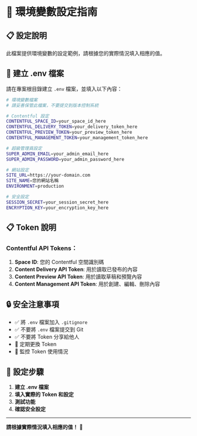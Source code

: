# 🔧 環境變數設定指南

## 📋 設定說明

此檔案提供環境變數的設定範例，請根據您的實際情況填入相應的值。

## 🔧 建立 .env 檔案

請在專案根目錄建立 `.env` 檔案，並填入以下內容：

```bash
# 環境變數檔案
# 請妥善保管此檔案，不要提交到版本控制系統

# Contentful 設定
CONTENTFUL_SPACE_ID=your_space_id_here
CONTENTFUL_DELIVERY_TOKEN=your_delivery_token_here
CONTENTFUL_PREVIEW_TOKEN=your_preview_token_here
CONTENTFUL_MANAGEMENT_TOKEN=your_management_token_here

# 超級管理員設定
SUPER_ADMIN_EMAIL=your_admin_email_here
SUPER_ADMIN_PASSWORD=your_admin_password_here

# 網站設定
SITE_URL=https://your-domain.com
SITE_NAME=您的網站名稱
ENVIRONMENT=production

# 安全設定
SESSION_SECRET=your_session_secret_here
ENCRYPTION_KEY=your_encryption_key_here
```

## 📋 Token 說明

### Contentful API Tokens：

1. **Space ID**: 您的 Contentful 空間識別碼
2. **Content Delivery API Token**: 用於讀取已發布的內容
3. **Content Preview API Token**: 用於讀取草稿和預覽內容
4. **Content Management API Token**: 用於創建、編輯、刪除內容

## 🔒 安全注意事項

- ✅ 將 `.env` 檔案加入 `.gitignore`
- ✅ 不要將 `.env` 檔案提交到 Git
- ✅ 不要將 Token 分享給他人
- 🔄 定期更換 Token
- 🔄 監控 Token 使用情況

## 🚀 設定步驟

1. **建立 .env 檔案**
2. **填入實際的 Token 和設定**
3. **測試功能**
4. **確認安全設定**

---

**請根據實際情況填入相應的值！** 🔧
